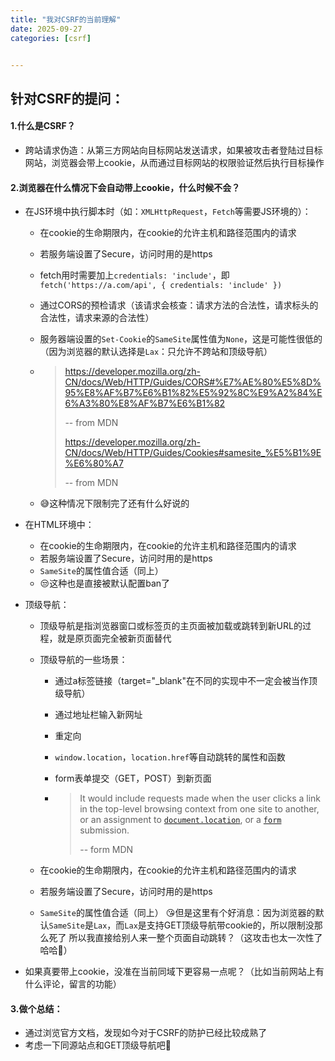 ```yaml
---
title: "我对CSRF的当前理解"
date: 2025-09-27
categories: [csrf]


---
```


## 针对CSRF的提问：



#### 1.什么是CSRF？

- 跨站请求伪造：从第三方网站向目标网站发送请求，如果被攻击者登陆过目标网站，浏览器会带上cookie，从而通过目标网站的权限验证然后执行目标操作

#### 2.浏览器在什么情况下会自动带上cookie，什么时候不会？

- 在JS环境中执行脚本时（如：`XMLHttpRequest`，`Fetch`等需要JS环境的）：

  - 在cookie的生命期限内，在cookie的允许主机和路径范围内的请求

  - 若服务端设置了Secure，访问时用的是https

  - fetch用时需要加上`credentials: 'include'`，即`fetch('https://a.com/api', { credentials: 'include' })`

  - 通过CORS的预检请求（该请求会核查：请求方法的合法性，请求标头的合法性，请求来源的合法性）

  - 服务器端设置的`Set-Cookie`的`SameSite`属性值为`None`，这是可能性很低的（因为浏览器的默认选择是`Lax`：只允许不跨站和顶级导航）

  - > https://developer.mozilla.org/zh-CN/docs/Web/HTTP/Guides/CORS#%E7%AE%80%E5%8D%95%E8%AF%B7%E6%B1%82%E5%92%8C%E9%A2%84%E6%A3%80%E8%AF%B7%E6%B1%82
    >
    > -- from MDN
    >
    > https://developer.mozilla.org/zh-CN/docs/Web/HTTP/Guides/Cookies#samesite_%E5%B1%9E%E6%80%A7
    >
    > -- from MDN

  - 😅这种情况下限制完了还有什么好说的

- 在HTML环境中：

  - 在cookie的生命期限内，在cookie的允许主机和路径范围内的请求
  - 若服务端设置了Secure，访问时用的是https
  - `SameSite`的属性值合适（同上）
  - 😒这种也是直接被默认配置ban了

- 顶级导航：

  - 顶级导航是指浏览器窗口或标签页的主页面被加载或跳转到新URL的过程，就是原页面完全被新页面替代

  - 顶级导航的一些场景：

    - 通过a标签链接（target="_blank"在不同的实现中不一定会被当作顶级导航）

    - 通过地址栏输入新网址

    - 重定向

    - `window.location`，`location.href`等自动跳转的属性和函数

    - form表单提交（GET，POST）到新页面

    - > It would include requests made when the user clicks a link in the top-level browsing context from one site to another, or an assignment to [`document.location`](https://developer.mozilla.org/en-US/docs/Web/API/Document/location), or a [`form`](https://developer.mozilla.org/en-US/docs/Web/HTML/Reference/Elements/form) submission.
      >
      > -- form MDN

  - 在cookie的生命期限内，在cookie的允许主机和路径范围内的请求

  - 若服务端设置了Secure，访问时用的是https

  - `SameSite`的属性值合适（同上）
    😘但是这里有个好消息：因为浏览器的默认`SameSite`是`Lax`，而`Lax`是支持GET顶级导航带cookie的，所以限制没那么死了
    所以我直接给别人来一整个页面自动跳转？（这攻击也太一次性了哈哈🤣）

- 如果真要带上cookie，没准在当前同域下更容易一点呢？（比如当前网站上有什么评论，留言的功能）

#### 3.做个总结：

- 通过浏览官方文档，发现如今对于CSRF的防护已经比较成熟了
- 考虑一下同源站点和GET顶级导航吧🧐

